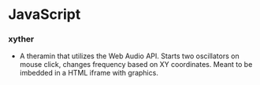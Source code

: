 # JavaScript

### xyther
* A theramin that utilizes the Web Audio API.  Starts two oscillators on mouse click, changes frequency based on XY coordinates. Meant to be imbedded in a HTML iframe with graphics.
